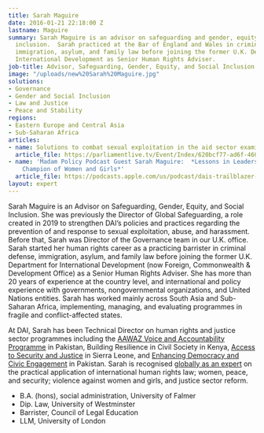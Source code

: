 ```yaml
---
title: Sarah Maguire
date: 2016-01-21 22:18:00 Z
lastname: Maguire
summary: Sarah Maguire is an advisor on safeguarding and gender, equity, and social
  inclusion.  Sarah practiced at the Bar of England and Wales in criminal defence,
  immigration, asylum, and family law before joining the former U.K. Department for
  International Development as Senior Human Rights Adviser.
job-title: Advisor, Safeguarding, Gender, Equity, and Social Inclusion
image: "/uploads/new%20Sarah%20Maguire.jpg"
solutions:
- Governance
- Gender and Social Inclusion
- Law and Justice
- Peace and Stability
regions:
- Eastern Europe and Central Asia
- Sub-Saharan Africa
articles:
- name: Solutions to combat sexual exploitation in the aid sector examined
  article_file: https://parliamentlive.tv/Event/Index/620bcf77-ad6f-4607-8b3f-bcdb85edd613
- name: 'Madam Policy Podcast Guest Sarah Maguire:  *Lessons in Leadership from a
    Champion of Women and Girls*'
  article_file: https://podcasts.apple.com/us/podcast/dais-trailblazer-sarah-maguire-show-people-what-they/id1570666986?i=1000577927981
layout: expert
---
```


Sarah Maguire is an Advisor on Safeguarding, Gender, Equity, and Social Inclusion. She was previously the Director of Global Safeguarding, a role created in 2019 to strengthen DAI’s policies and practices regarding the prevention of and response to sexual exploitation, abuse, and harassment. Before that, Sarah was Director of the Governance team in our U.K. office. Sarah started her human rights career as a practicing barrister in criminal defense, immigration, asylum, and family law before joining the former U.K. Department for International Development (now Foreign, Commonwealth & Development Office) as a Senior Human Rights Adviser. She has more than 20 years of experience at the country level, and international and policy experience with governments, nongovernmental organizations, and United Nations entities. Sarah has worked mainly across South Asia and Sub-Saharan Africa, implementing, managing, and evaluating programmes in fragile and conflict-affected states.

At DAI, Sarah has been Technical Director on human rights and justice sector programmes including the [AAWAZ Voice and Accountability Programme](https://www.dai.com/our-work/projects/pakistan-aawaz-voice-and-accountability-programme) in Pakistan, Building Resilience in Civil Society in Kenya, [Access to Security and Justice](https://www.dai.com/our-work/projects/sierra-leone-access-security-and-justice-programme-asjp) in Sierra Leone, and [Enhancing Democracy and Civic Engagement](https://www.dai.com/our-work/projects/pakistan-enhanced-democratic-accountability-and-civic-engagement-edace) in Pakistan. Sarah is recognised [globally as an expert](https://parliamentlive.tv/Event/Index/620bcf77-ad6f-4607-8b3f-bcdb85edd613) on the practical application of international human rights law; women, peace, and security; violence against women and girls, and justice sector reform.

* B.A. (hons), social administration, University of Falmer
* Dip. Law, University of Westminster
* Barrister, Council of Legal Education
* LLM, University of London 